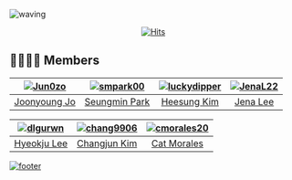 ![waving](https://capsule-render.vercel.app/api?type=waving&height=300&text=K-SW%20SLAMDUNK&desc=2024%20Spring%20in%20Purdue%20University&fontAlign=50&fontAlignY=40&color=gradient)

<div align = "center">

[![Hits](https://hits.seeyoufarm.com/api/count/incr/badge.svg?url=https://github.com/K-SW-SLAMDUNK&count_bg=%23000000&title_bg=%23555555&icon=github.svg&icon_color=%23E7E7E7&title=SLAMDUNK&edge_flat=false)](https://hits.seeyoufarm.com)
</div>

## 👨‍👩‍👧‍👦 Members
|[![Jun0zo](https://avatars.githubusercontent.com/u/37208901?v=4)](https://github.com/Jun0zo)|[![smpark00](https://avatars.githubusercontent.com/u/126854215)](http://github.com/smpark00)|[![luckydipper](https://avatars.githubusercontent.com/u/65158138?v=4)](https://github.com/luckydipper)|[![JenaL22](https://avatars.githubusercontent.com/u/156327634?v=4)](https://github.com/JenaL22)|
|:---:|:---:|:---:|:---:|
| [Joonyoung Jo](https://github.com/Jun0zo)| [Seungmin Park](http://github.com/smpark00)| [Heesung Kim](https://github.com/luckydipper)| [Jena Lee](https://github.com/JenaL22)|

|[![dlgurwn](https://avatars.githubusercontent.com/u/164037157?v=4)](https://github.com/dlgurwn)|[![chang9906](https://avatars.githubusercontent.com/u/128320610?v=4)](https://github.com/chang9906)|[![cmorales20](https://avatars.githubusercontent.com/u/41304952?v=4)](https://github.com/cmorales20)|
|:---:|:---:|:---:|
| [Hyeokju Lee](https://github.com/dlgurwn)| [Changjun Kim](https://github.com/chang9906)| [Cat Morales](https://github.com/cmorales20)|


[![footer](https://capsule-render.vercel.app/api?type=waving&color=gradient&customColorList=4&animation=fadeIn&section=footer)](https://github.com/K-SW-SLAMDUNK) 
